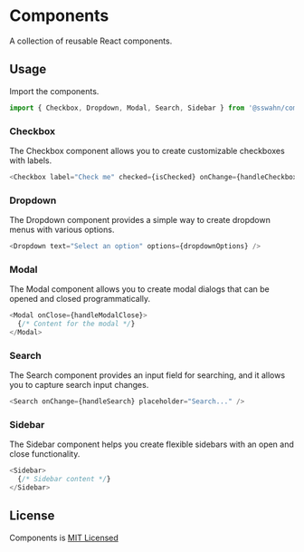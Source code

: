 # Components  
A collection of reusable React components.  

<!--
## Installation

To use these components in your React project, you can install this library via npm.

```bash
npm install @sswahn/components
```  
-->

## Usage
Import the components.
```javascript
import { Checkbox, Dropdown, Modal, Search, Sidebar } from '@sswahn/components'
```  

### Checkbox
The Checkbox component allows you to create customizable checkboxes with labels.  
```javascript
<Checkbox label="Check me" checked={isChecked} onChange={handleCheckboxChange} />
```  

### Dropdown
The Dropdown component provides a simple way to create dropdown menus with various options.  
```javascript
<Dropdown text="Select an option" options={dropdownOptions} />
```  

### Modal
The Modal component allows you to create modal dialogs that can be opened and closed programmatically.  
```javascript
<Modal onClose={handleModalClose}>
  {/* Content for the modal */}
</Modal>
```  

### Search
The Search component provides an input field for searching, and it allows you to capture search input changes.  
```javascript
<Search onChange={handleSearch} placeholder="Search..." />
```  

### Sidebar
The Sidebar component helps you create flexible sidebars with an open and close functionality.  
```javascript
<Sidebar>
  {/* Sidebar content */}
</Sidebar>
```  

## License
Components is [MIT Licensed](https://github.com/sswahn/components/blob/main/LICENSE)
